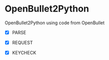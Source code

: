 # OpenBullet2Python
OpenBullet2Python using code from OpenBullet
- [x] PARSE
- [x] REQUEST
- [x] KEYCHECK

